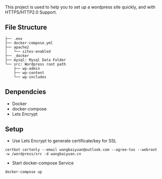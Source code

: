 This project is used to help you to set up a wordpress site quickly, and with HTTPS/HTTP2.0 Support.

## File Structure
```
├── .env
├── docker-compose.yml
├── apache2
│   └── sites-enabled
├── _docker
├── mysql: Mysql Data Folder
└── src: Wordpress root path
    ├── wp-admin
    ├── wp-content
    └── wp-includes
```

## Denpendcies
- Docker
- docker-compose
- Lets Encrypt

## Setup
- Use Lets Encrypt to generate certificate/key for SSL
```
certbot certonly --email wangbaiyuan@outlook.com --agree-tos --webroot -w /wordpress/src -d wangbaiyuan.cn
```

- Start docker-compose Service
```
docker-compose up
```
